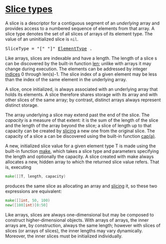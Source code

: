 # [Slice types](#slice-types)

A slice is a descriptor for a contiguous segment of an *underlying* array and provides access to a numbered sequence of elements from that array. A slice type denotes the set of all slices of arrays of its element type. The value of an uninitialized slice is `nil`.

<pre>
<a id="SliceType">SliceType</a> = "[" "]" <a href="/Types/array_types.html#ElementType">ElementType</a> .
</pre>

Like arrays, slices are indexable and have a length. The length of a slice s can be discovered by the built-in function [len](/Built-in%20functions/length_and_capacity.html); unlike with arrays it may change during execution. The elements can be addressed by integer [indices](/Expressions/index_expressions.html) 0 through len(s)-1. The slice index of a given element may be less than the index of the same element in the underlying array.

A slice, once initialized, is always associated with an underlying array that holds its elements. A slice therefore shares storage with its array and with other slices of the same array; by contrast, distinct arrays always represent distinct storage.

The array underlying a slice may extend past the end of the slice. The *capacity* is a measure of that extent: it is the sum of the length of the slice and the length of the array beyond the slice; a slice of length up to that capacity can be created by [slicing](/Expressions/slice_expressions.html) a new one from the original slice. The capacity of a slice a can be discovered using the built-in function [cap(a)](/Built-in%20functions/length_and_capacity.html).

A new, initialized slice value for a given element type T is made using the built-in function [make](/Built-in%20functions/making_slices,_maps_and_channels.html), which takes a slice type and parameters specifying the length and optionally the capacity. A slice created with make always allocates a new, hidden array to which the returned slice value refers. That is, executing

```go
make([]T, length, capacity)
```

produces the same slice as allocating an array and [slicing](/Expressions/slice_expressions.html) it, so these two expressions are equivalent:

```go
make([]int, 50, 100)
new([100]int)[0:50]
```

Like arrays, slices are always one-dimensional but may be composed to construct higher-dimensional objects. With arrays of arrays, the inner arrays are, by construction, always the same length; however with slices of slices (or arrays of slices), the inner lengths may vary dynamically. Moreover, the inner slices must be initialized individually.